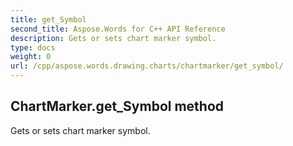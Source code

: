 ```yaml
---
title: get_Symbol
second_title: Aspose.Words for C++ API Reference
description: Gets or sets chart marker symbol. 
type: docs
weight: 0
url: /cpp/aspose.words.drawing.charts/chartmarker/get_symbol/
---
```

## ChartMarker.get_Symbol method


Gets or sets chart marker symbol.

